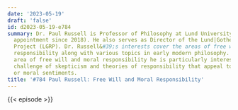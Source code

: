 ```yaml
---
date: '2023-05-19'
draft: 'false'
id: d2023-05-19-e784
summary: Dr. Paul Russell is Professor of Philosophy at Lund University (half-time
  appointment since 2018). He also serves as Director of the Lund|Gothenburg Responsibility
  Project (LGRP). Dr. Russell&#39;s interests cover the areas of free will and moral
  responsibility along with various topics in early modern philosophy. Within the
  area of free will and moral responsibility he is particularly interested in the
  challenge of skepticism and theories of responsibility that appeal to reactive attitudes
  or moral sentiments.
title: '#784 Paul Russell: Free Will and Moral Responsibility'
---
```

{{< episode >}}

